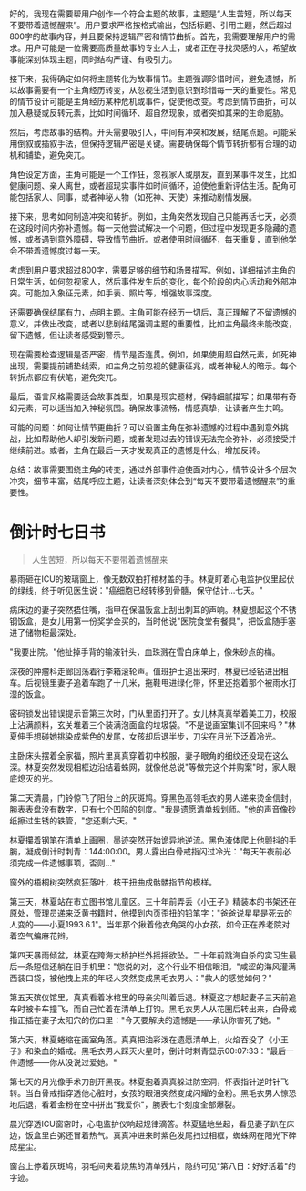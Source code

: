 <ReasoningChainRenderer>
好的，我现在需要帮用户创作一个符合主题的故事，主题是“人生苦短，所以每天不要带着遗憾醒来”。用户要求严格按格式输出，包括标题、引用主题，然后超过800字的故事内容，并且要保持逻辑严密和情节曲折。首先，我需要理解用户的需求。用户可能是一位需要高质量故事的专业人士，或者正在寻找灵感的人，希望故事能深刻体现主题，同时结构严谨、有吸引力。

接下来，我得确定如何将主题转化为故事情节。主题强调珍惜时间，避免遗憾，所以故事需要有一个主角经历转变，从忽视生活到意识到珍惜每一天的重要性。常见的情节设计可能是主角经历某种危机或事件，促使他改变。考虑到情节曲折，可以加入悬疑或反转元素，比如时间循环、超自然现象，或者突如其来的生命威胁。

然后，考虑故事的结构。开头需要吸引人，中间有冲突和发展，结尾点题。可能采用倒叙或插叙手法，但保持逻辑严密是关键。需要确保每个情节转折都有合理的动机和铺垫，避免突兀。

角色设定方面，主角可能是一个工作狂，忽视家人或朋友，直到某事件发生，比如健康问题、亲人离世，或者超现实事件如时间循环，迫使他重新评估生活。配角可能包括家人、同事，或者神秘人物（如死神、天使）来推动剧情发展。

接下来，思考如何制造冲突和转折。例如，主角突然发现自己只能再活七天，必须在这段时间内弥补遗憾。每一天他尝试解决一个问题，但过程中发现更多隐藏的遗憾，或者遇到意外障碍，导致情节曲折。或者使用时间循环，每天重复，直到他学会不带着遗憾度过每一天。

考虑到用户要求超过800字，需要足够的细节和场景描写。例如，详细描述主角的日常生活，如何忽视家人，然后事件发生后的变化，每个阶段的内心活动和外部冲突。可能加入象征元素，如手表、照片等，增强故事深度。

还需要确保结尾有力，点明主题。主角可能在经历一切后，真正理解了不留遗憾的意义，并做出改变，或者以悲剧结尾强调主题的重要性，比如主角最终未能改变，留下遗憾，但让读者感受到警示。

现在需要检查逻辑是否严密，情节是否连贯。例如，如果使用超自然元素，如死神出现，需要提前铺垫线索，如主角之前忽视的健康征兆，或者神秘人的暗示。每个转折点都应有伏笔，避免突兀。

最后，语言风格需要适合故事类型，如果是现实题材，保持细腻描写；如果带有奇幻元素，可以适当加入神秘氛围。确保故事流畅，情感真挚，让读者产生共鸣。

可能的问题：如何让情节更曲折？可以设置主角在弥补遗憾的过程中遇到意外挑战，比如帮助他人却引发新问题，或者发现过去的错误无法完全弥补，必须接受并继续前进。或者，主角在最后一天才发现真正的遗憾是什么，增加反转。

总结：故事需要围绕主角的转变，通过外部事件迫使面对内心，情节设计多个层次冲突，细节丰富，结尾呼应主题，让读者深刻体会到“每天不要带着遗憾醒来”的重要性。
</ReasoningChainRenderer>

# 倒计时七日书

> 人生苦短，所以每天不要带着遗憾醒来

暴雨砸在ICU的玻璃窗上，像无数双拍打棺材盖的手。林夏盯着心电监护仪里起伏的绿线，终于听见医生说："癌细胞已经转移到骨髓，保守估计...七天。"

病床边的妻子突然捂住嘴，指甲在保温饭盒上刮出刺耳的声响。林夏想起这个不锈钢饭盒，是女儿用第一份奖学金买的，当时他说"医院食堂有餐具"，把饭盒随手塞进了储物柜最深处。

"我要出院。"他扯掉手背的输液针头，血珠溅在雪白床单上，像朱砂点的梅。

深夜的肿瘤科走廊回荡着行李箱滚轮声。值班护士追出来时，林夏已经钻进出租车。后视镜里妻子追着车跑了十几米，拖鞋甩进绿化带，怀里还抱着那个被雨水打湿的饭盒。

密码锁发出错误提示音第三次时，门从里面打开了。女儿林真真举着美工刀，校服上沾满颜料，玄关堆着三个装满泡面盒的垃圾袋。"不是说画室集训不回来吗？"林夏伸手想碰她挑染成紫色的发尾，女孩却后退半步，刀尖在月光下泛着冷光。

主卧床头摆着全家福，照片里真真穿着初中校服，妻子眼角的细纹还没现在这么深。林夏突然发现相框边沿结着蛛网，就像他总说"等做完这个并购案"时，家人眼底熄灭的光。

第二天清晨，门铃惊飞了阳台上的灰斑鸠。穿黑色高领毛衣的男人递来烫金信封，腕表表盘没有数字，只有七个凹陷的刻度。"我是遗愿清单规划师。"他的声音像砂纸擦过生锈的铁管，"您还剩六天。"

林夏攥着钢笔在清单上画圈，墨迹突然开始诡异地逆流。黑色液体爬上他颤抖的手腕，凝成倒计时刺青：144:00:00。男人露出白骨戒指闪过冷光："每天午夜前必须完成一件遗憾事项，否则..."

窗外的梧桐树突然疯狂落叶，枝干扭曲成骷髅指节的模样。

第三天，林夏站在市立图书馆儿童区。三十年前弄丢《小王子》精装本的书架还在原处，管理员递来泛黄书籍时，他摸到内页歪扭的铅笔字："爸爸说星星是死去的人变的——小夏1993.6.1"。当年那个揪着他衣角哭的小女孩，如今正在养老院对着空气编麻花辫。

第四天暴雨倾盆，林夏在跨海大桥护栏外摇摇欲坠。二十年前跳海自杀的实习生最后一条短信还躺在旧手机里："您说的对，这个行业不相信眼泪。"咸涩的海风灌满西装口袋，被他拽上来的年轻人突然变成黑毛衣男人："救人的感觉如何？"

第五天殡仪馆里，真真看着冰棺里的母亲尖叫着后退。林夏这才想起妻子三天前追车时被卡车撞飞，而自己忙着在清单上打钩。黑毛衣男人从花圈后转出来，白骨戒指正插在妻子太阳穴的伤口里："今天要解决的遗憾是——承认你害死了她。"

第六天，林夏蜷缩在画室角落。真真把油彩泼在遗愿清单上，火焰吞没了《小王子》和染血的婚戒。黑毛衣男人踩灭火星时，倒计时刺青显示00:07:33："最后一件遗憾——你从没说过爱她。"

第七天的月光像手术刀剖开黑夜。林夏抱着真真躲进防空洞，怀表指针逆时针飞转。当白骨戒指穿透他心脏时，女孩的眼泪突然变成闪耀的金粉。黑毛衣男人惊恐地后退，看着金粉在空中拼出"我爱你"，腕表七个刻度全部爆裂。

晨光穿透ICU窗帘时，心电监护仪响起规律滴答。林夏猛地坐起，看见妻子趴在床边，饭盒里白粥还冒着热气。真真冲进来时紫色发尾扫过相框，蜘蛛网在阳光下碎成星尘。

窗台上停着灰斑鸠，羽毛间夹着烧焦的清单残片，隐约可见"第八日：好好活着"的字迹。